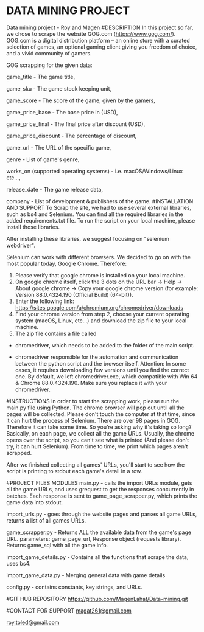 # DATA MINING PROJECT
Data mining project - Roy and Magen
#DESCRIPTION
In this project so far, we chose to scrape the website GOG.com (https://www.gog.com/).
GOG.com is a digital distribution platform – an online store with a curated selection of games,
an optional gaming client giving you freedom of choice, 
and a vivid community of gamers.

GOG scrapping for the given data:

game_title - The game title,

game_sku - The game stock keeping unit,

game_score - The score of the game, given by the gamers,

game_price_base - The base price in (USD),

game_price_final - The final price after discount (USD), 

game_price_discount - The percentage of discount,

game_url - The URL of the specific game,

genre - List of game's genre,

works_on (supported operating systems) - i.e. macOS/Windows/Linux etc...,

release_date - The game release data,

company - List of development & publishers of the game.
#INSTALLATION AND SUPPORT
To Scrap the site, we had to use several external libraries, such as bs4 and Selenium. 
You can find all the required libraries in the added requirements.txt file.
To run the script on your local machine, please install those libraries.

After installing these libraries, we suggest focusing on "selenium webdriver". 

Selenium can work with different browsers. We decided to go on with the most popular today, Google Chrome. 
Therefore:
1. Please verify that google chrome is installed on your local machine.
2. On google chrome itself, click the 3 dots on the URL bar -> Help -> About google chrome -> Copy your google chrome version
 (for example: Version 88.0.4324.190 (Official Build) (64-bit)).
3. Enter the following link: https://sites.google.com/a/chromium.org/chromedriver/downloads
4. Find your chrome version from step 2, choose your current operating system (macOS, Linux, etc...)
 and download the zip file to your local machine.
5. The zip file contains a file called 

* chromedriver, which needs to be added to the folder of the main script.

* chromedriver responsible for the automation and communication between the python script and the browser itself. 
Attention: In some cases, it requires downloading few versions until you find the correct one. 
By default, we left chromedriver.exe, which compatible with Win 64 & Chrome 88.0.4324.190. Make sure you replace it with your chromedriver.
 
#INSTRUCTIONS
In order to start the scrapping work, please run the main.py file using Python. The chrome browser will pop out until
all the pages will be collected. Please don't touch the computer at that time, since it can hurt the process
of Selenium. There are over 98 pages in GOG. Therefore it can take some time.
So you're asking why it's taking so long?
Basically, on each page, we collect all the game URLs. 
Usually, the chrome opens over the script, so you can't see what is printed (And please don't try, 
it can hurt Selenium).
From time to time, we print which pages aren't scrapped.

After we finished collecting all games' URLs, you'll start to see how the script is printing to
 stdout each game's detail in a row. 

#PROJECT FILES MODULES
main.py - calls the import URLs module, gets all the game URLs, and uses grequest to get the responses concurrently
 in batches. Each response is sent to game_page_scrapper.py, which prints the game data into stdout. 

import_urls.py - goes through the website pages and parses all game URLs, returns a list of all games URLs.

game_scrapper.py - Returns ALL the available data from the game's page URL. parameters: game_page_url,
Response object (requests library). Returns game_sql with all the game info.

import_game_details.py - Contains all the functions that scrape the data, uses bs4.

import_game_data.py - Merging general data with game details

config.py - contains constants, key strings, and URLs.

#GIT HUB REPOSITORY
https://github.com/MagenLahat/Data-mining.git

#CONTACT FOR SUPPORT
magat261@gmail.com

roy.toled@gmail.com


